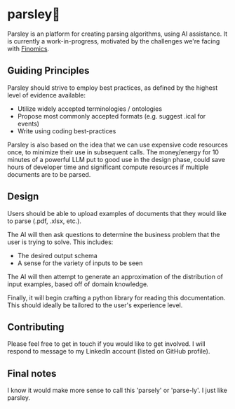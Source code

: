 # parsley🌿

Parsley is an platform for creating parsing algorithms, using AI assistance. It is currently a work-in-progress, motivated by the challenges we're facing with [Finomics](https://finomics.app).

## Guiding Principles

Parsley should strive to employ best practices, as defined by the highest level of evidence available:

- Utilize widely accepted terminologies / ontologies
- Propose most commonly accepted formats (e.g. suggest .ical for events)
- Write using coding best-practices

Parsley is also based on the idea that we can use expensive code resources once, to minimize their use in subsequent calls. The money/energy for 10 minutes of a powerful LLM put to good use in the design phase, could save hours of developer time and significant compute resources if multiple documents are to be parsed.

## Design

Users should be able to upload examples of documents that they would like to parse (.pdf, .xlsx, etc.).

The AI will then ask questions to determine the business problem that the user is trying to solve. This includes:

- The desired output schema
- A sense for the variety of inputs to be seen

The AI will then attempt to generate an approximation of the distribution of input examples, based off of domain knowledge.

Finally, it will begin crafting a python library for reading this documentation. This should ideally be tailored to the user's experience level.

## Contributing

Please feel free to get in touch if you would like to get involved. I will respond to message to my LinkedIn account (listed on GitHub profile).

## Final notes

I know it would make more sense to call this 'parsely' or 'parse-ly'. I just like parsley.